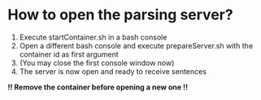 # How to open the parsing server?

1. Execute startContainer.sh in a bash console
2. Open a different bash console and execute prepareServer.sh with the container id as first argument 
3. (You may close the first console window now)
4. The server is now open and ready to receive sentences
 

 **!! Remove the container before opening a new one !!**